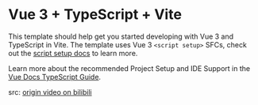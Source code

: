 # Vue 3 + TypeScript + Vite

This template should help get you started developing with Vue 3 and TypeScript in Vite. The template uses Vue 3 `<script setup>` SFCs, check out the [script setup docs](https://v3.vuejs.org/api/sfc-script-setup.html#sfc-script-setup) to learn more.

Learn more about the recommended Project Setup and IDE Support in the [Vue Docs TypeScript Guide](https://vuejs.org/guide/typescript/overview.html#project-setup).

src: <a href="https://www.bilibili.com/video/BV14D4y1878G/?p=3&share_source=copy_web&vd_source=d21dab5795844588b8c5084046fa5000">origin video on bilibili
